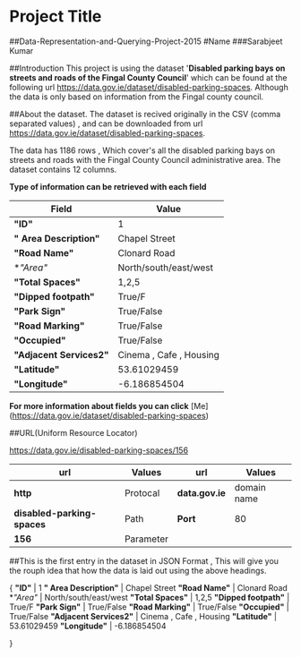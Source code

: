 # Project Title
##Data-Representation-and-Querying-Project-2015
#Name
###Sarabjeet Kumar

##Introduction
This project is using the dataset '**Disabled parking bays on streets and roads of the Fingal County Council**' which can be found at the following url https://data.gov.ie/dataset/disabled-parking-spaces. Although the data is only based on information from the Fingal county council.

##About the dataset.
The dataset is recived originally in the CSV (comma separated values) , and can be downloaded from url https://data.gov.ie/dataset/disabled-parking-spaces.

The data has 1186 rows , Which cover's all the disabled parking bays on streets and roads with the Fingal County Council administrative area. The dataset contains 12 columns.

**Type of information can be retrieved with each field**

Field | Value
------|--------
**"ID"**   |  1
**" Area Description"**  |  Chapel Street
**"Road Name"**   |  Clonard Road 
 **"Area"*   |  North/south/east/west
**"Total Spaces"**  | 1,2,5
**"Dipped footpath"**   | True/F
**"Park Sign"**  |  True/False
**"Road Marking"**   |  True/False
**"Occupied"**  | True/False
**"Adjacent Services2"**  | Cinema , Cafe , Housing
**"Latitude"**  | 53.61029459
**"Longitude"**  | -6.186854504

**For more information about fields you can click**  [Me] (https://data.gov.ie/dataset/disabled-parking-spaces)

##URL(Uniform Resource Locator)

https://data.gov.ie/disabled-parking-spaces/156

**url** | **Values**    | **url** |  **Values**
---------|------------|-----------------|----------
**http** | Protocal   |  **data.gov.ie** | domain name 
**disabled-parking-spaces** | Path    |   **Port** | 80
**156**  | Parameter |              

##This is the first entry in the dataset in JSON Format , This will give you the rouph idea that how the data is laid out using the above headings.

{
    **"ID"**   |  1
  **" Area Description"**  |  Chapel Street
  **"Road Name"**   |  Clonard Road 
   **"Area"*   |  North/south/east/west
  **"Total Spaces"**  | 1,2,5
  **"Dipped footpath"**   | True/F
  **"Park Sign"**  |  True/False
  **"Road Marking"**   |  True/False
  **"Occupied"**  | True/False
  **"Adjacent Services2"**  | Cinema , Cafe , Housing
  **"Latitude"**  | 53.61029459
  **"Longitude"**  | -6.186854504

}






  


